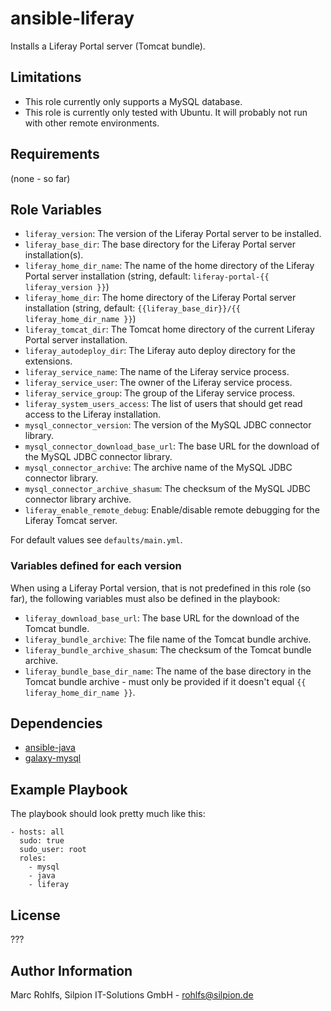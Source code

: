 ansible-liferay
===============

Installs a Liferay Portal server (Tomcat bundle).

Limitations
-----------

* This role currently only supports a MySQL database.
* This role is currently only tested with Ubuntu. It will probably not run with other remote environments.

Requirements
------------

(none - so far)

Role Variables
--------------

* `liferay_version`: The version of the Liferay Portal server to be installed.
* `liferay_base_dir`: The base directory for the Liferay Portal server installation(s).
* `liferay_home_dir_name`: The name of the home directory of the Liferay Portal server installation (string, default: ``liferay-portal-{{ liferay_version }}``)
* `liferay_home_dir`: The home directory of the Liferay Portal server installation (string, default: ``{{liferay_base_dir}}/{{ liferay_home_dir_name }}``)
* `liferay_tomcat_dir`: The Tomcat home directory of the current Liferay Portal server installation.
* `liferay_autodeploy_dir`: The Liferay auto deploy directory for the extensions.
* `liferay_service_name`: The name of the Liferay service process.
* `liferay_service_user`: The owner of the Liferay service process.
* `liferay_service_group`: The group of the Liferay service process.
* `liferay_system_users_access`: The list of users that should get read access to the Liferay installation.
* `mysql_connector_version`: The version of the MySQL JDBC connector library.
* `mysql_connector_download_base_url`: The base URL for the download of the MySQL JDBC connector library.
* `mysql_connector_archive`: The archive name of the MySQL JDBC connector library.
* `mysql_connector_archive_shasum`: The checksum of the MySQL JDBC connector library archive.
* `liferay_enable_remote_debug`: Enable/disable remote debugging for the Liferay Tomcat server.

For default values see `defaults/main.yml`.

### Variables defined for each version

When using a Liferay Portal version, that is not predefined in this role (so far),
the following variables must also be defined in the playbook:

* `liferay_download_base_url`: The base URL for the download of the Tomcat bundle.
* `liferay_bundle_archive`: The file name of the Tomcat bundle archive.
* `liferay_bundle_archive_shasum`: The checksum of the Tomcat bundle archive.
* `liferay_bundle_base_dir_name`: The name of the base directory in the Tomcat bundle archive - must only be provided if it doesn't equal `{{ liferay_home_dir_name }}`.

Dependencies
------------

* [ansible-java](https://github.com/silpion/ansible-java.git)
* [galaxy-mysql](https://github.com/bennojoy/mysql.git)

Example Playbook
----------------

The playbook should look pretty much like this:

    - hosts: all
      sudo: true
      sudo_user: root
      roles:
        - mysql
        - java
        - liferay

License
-------

???

Author Information
------------------

Marc Rohlfs, Silpion IT-Solutions GmbH - rohlfs@silpion.de
